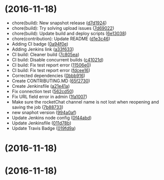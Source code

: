 <a name=""></a>
#  (2016-11-18)

* chore(build): New snapshot release ([d7d1924](https://github.com/jenkinsci/rocketchatnotifier-plugin/commit/d7d1924))
* chore(build): Try solving upload issues ([7d69022](https://github.com/jenkinsci/rocketchatnotifier-plugin/commit/7d69022))
* chore(build): Update build and deploy scripts ([6e13038](https://github.com/jenkinsci/rocketchatnotifier-plugin/commit/6e13038))
* chore(contribution): Update README ([d1e3c46](https://github.com/jenkinsci/rocketchatnotifier-plugin/commit/d1e3c46))
* Adding CI badge ([0a94f0e](https://github.com/jenkinsci/rocketchatnotifier-plugin/commit/0a94f0e))
* Adding Jenkins link ([a33f633](https://github.com/jenkinsci/rocketchatnotifier-plugin/commit/a33f633))
* CI build: Cleaner build ([7c805ea](https://github.com/jenkinsci/rocketchatnotifier-plugin/commit/7c805ea))
* CI build: Disable concurrent builds ([c41021d](https://github.com/jenkinsci/rocketchatnotifier-plugin/commit/c41021d))
* CI build: Fix test report error ([11506e0](https://github.com/jenkinsci/rocketchatnotifier-plugin/commit/11506e0))
* CI build: Fix test report error ([fdcee16](https://github.com/jenkinsci/rocketchatnotifier-plugin/commit/fdcee16))
* Corrected dependencies ([0bbb916](https://github.com/jenkinsci/rocketchatnotifier-plugin/commit/0bbb916))
* Create CONTRIBUTING.MD ([65f2730](https://github.com/jenkinsci/rocketchatnotifier-plugin/commit/65f2730))
* Create Jenkinsfile ([a21e41a](https://github.com/jenkinsci/rocketchatnotifier-plugin/commit/a21e41a))
* Fix connection test ([562cd50](https://github.com/jenkinsci/rocketchatnotifier-plugin/commit/562cd50))
* Fix URL field error in admin ([1fa1007](https://github.com/jenkinsci/rocketchatnotifier-plugin/commit/1fa1007))
* Make sure the rocketChat channel name is not lost when reopening and saving the job ([7b88733](https://github.com/jenkinsci/rocketchatnotifier-plugin/commit/7b88733))
* new snaphot version ([994a0af](https://github.com/jenkinsci/rocketchatnotifier-plugin/commit/994a0af))
* Update Jenkins node config ([0f44abd](https://github.com/jenkinsci/rocketchatnotifier-plugin/commit/0f44abd))
* Update Jenkinsfile ([011d78b](https://github.com/jenkinsci/rocketchatnotifier-plugin/commit/011d78b))
* Update Travis Badge ([019fd9a](https://github.com/jenkinsci/rocketchatnotifier-plugin/commit/019fd9a))



<a name=""></a>
# [](https://github.com/jenkinsci/rocketchatnotifier-plugin/compare/v0.2.1...v) (2016-11-18)



<a name=""></a>
# [](https://github.com/jenkinsci/rocketchatnotifier-plugin/compare/v0.2.1...v) (2016-11-18)



